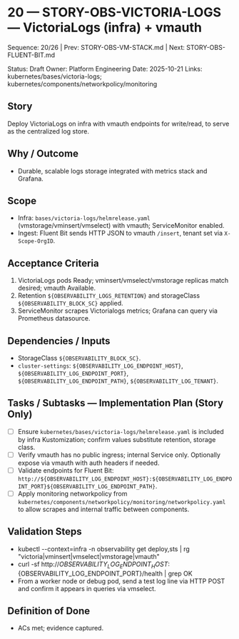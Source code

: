 # 20 — STORY-OBS-VICTORIA-LOGS — VictoriaLogs (infra) + vmauth

Sequence: 20/26 | Prev: STORY-OBS-VM-STACK.md | Next: STORY-OBS-FLUENT-BIT.md

Status: Draft
Owner: Platform Engineering
Date: 2025-10-21
Links: kubernetes/bases/victoria-logs; kubernetes/components/networkpolicy/monitoring

## Story
Deploy VictoriaLogs on infra with vmauth endpoints for write/read, to serve as the centralized log store.

## Why / Outcome
- Durable, scalable logs storage integrated with metrics stack and Grafana.

## Scope
- Infra: `bases/victoria-logs/helmrelease.yaml` (vmstorage/vminsert/vmselect) with vmauth; ServiceMonitor enabled.
- Ingest: Fluent Bit sends HTTP JSON to vmauth `/insert`, tenant set via `X-Scope-OrgID`.

## Acceptance Criteria
1) VictoriaLogs pods Ready; vminsert/vmselect/vmstorage replicas match desired; vmauth Available.
2) Retention `${OBSERVABILITY_LOGS_RETENTION}` and storageClass `${OBSERVABILITY_BLOCK_SC}` applied.
3) ServiceMonitor scrapes Victorialogs metrics; Grafana can query via Prometheus datasource.

## Dependencies / Inputs
- StorageClass `${OBSERVABILITY_BLOCK_SC}`.
- `cluster-settings`: `${OBSERVABILITY_LOG_ENDPOINT_HOST}`, `${OBSERVABILITY_LOG_ENDPOINT_PORT}`, `${OBSERVABILITY_LOG_ENDPOINT_PATH}`, `${OBSERVABILITY_LOG_TENANT}`.

## Tasks / Subtasks — Implementation Plan (Story Only)
- [ ] Ensure `kubernetes/bases/victoria-logs/helmrelease.yaml` is included by infra Kustomization; confirm values substitute retention, storage class.
- [ ] Verify vmauth has no public ingress; internal Service only. Optionally expose via vmauth with auth headers if needed.
- [ ] Validate endpoints for Fluent Bit: `http://${OBSERVABILITY_LOG_ENDPOINT_HOST}:${OBSERVABILITY_LOG_ENDPOINT_PORT}${OBSERVABILITY_LOG_ENDPOINT_PATH}`.
- [ ] Apply monitoring networkpolicy from `kubernetes/components/networkpolicy/monitoring/networkpolicy.yaml` to allow scrapes and internal traffic between components.

## Validation Steps
- kubectl --context=infra -n observability get deploy,sts | rg "victoria|vminsert|vmselect|vmstorage|vmauth"
- curl -sf http://${OBSERVABILITY_LOG_ENDPOINT_HOST}:${OBSERVABILITY_LOG_ENDPOINT_PORT}/health | grep OK
- From a worker node or debug pod, send a test log line via HTTP POST and confirm it appears in queries via vmselect.

## Definition of Done
- ACs met; evidence captured.
